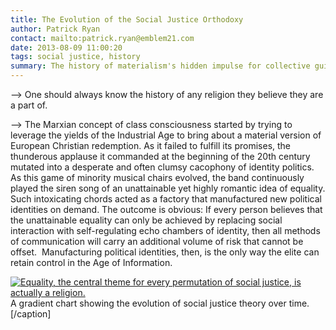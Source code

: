 ```yaml
---
title: The Evolution of the Social Justice Orthodoxy
author: Patrick Ryan
contact: mailto:patrick.ryan@emblem21.com
date: 2013-08-09 11:00:20
tags: social justice, history
summary: The history of materialism's hidden impulse for collective guilt
---
```


--> One should always know the history of any religion they believe they are a part of.

--> The Marxian concept of class consciousness started by trying to leverage the yields of the Industrial Age to bring about a material version of European Christian redemption. As it failed to fulfill its promises, the thunderous applause it commanded at the beginning of the 20th century mutated into a desperate and often clumsy cacophony of identity politics. As this game of minority musical chairs evolved, the band continuously played the siren song of an unattainable yet highly romantic idea of equality. Such intoxicating chords acted as a factory that manufactured new political identities on demand. The outcome is obvious: If every person believes that the unattainable equality can only be achieved by replacing social interaction with self-regulating echo chambers of identity, then all methods of communication will carry an additional volume of risk that cannot be offset.  Manufacturing political identities, then, is the only way the elite can retain control in the Age of Information.

[![Equality, the central theme for every permutation of social justice, is actually a religion.](/images/SocialJusticeOrthodoxy1.png)](/images/SocialJusticeOrthodoxy1.png) A gradient chart showing the evolution of social justice theory over time.[/caption]